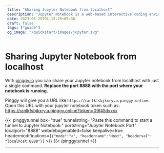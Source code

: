 ```yaml
---
 title: "Sharing Jupyter Notebook from localhost"
 description: "Jupyter Notebook is a web-based interactive coding environment." 
 date: 2023-05-25T01:15:25+05:30 
 draft: false 
 tags: ["guide"]
 og_image: "/quickstart/images/jupyter.svg"
---
```


# Sharing Jupyter Notebook from localhost

With [pinggy.io](https://pinggy.io) you can share your Jupyter notebook from localhost with just a single command. **Replace the port 8888 with the port where your notebook is running.**

Pinggy will give you a URL like `https://ranlkfsbjkxry.a.pinggy.online`. Open this URL with your jupyter notebook token such as:
https://ranlkfsbjkxry.a.pinggy.online?token=09f45dxxxx

{{< pinggytunnel box="true" tunnelstring="Paste this command to start a tunnel to Jupyter Notebook:" portstring="Jupyter Notebook Port" localport="8888" webdebugenabled=false keepalive=true headermodifications=`[{"mode":"a", "headername":"Host", "headerval": "localhost:8888"}]` >}}
{{< /pinggytunnel >}}

<hr>
